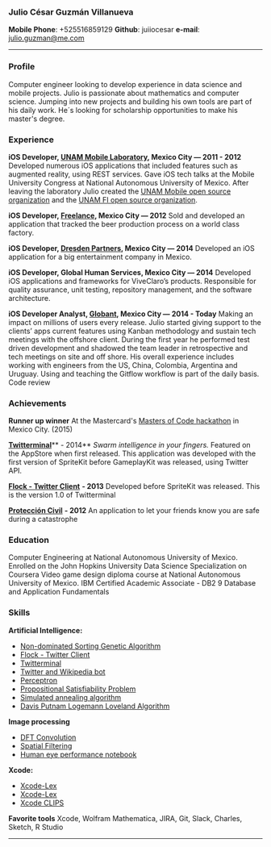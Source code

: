 ### Julio César Guzmán Villanueva

**Mobile Phone**: +525516859129
**Github**: juiiocesar
**e-mail**: julio.guzman@me.com

****

### Profile
Computer engineer looking to develop experience in data science and mobile projects. Julio is passionate about mathematics and computer science. Jumping into new projects and building his own tools are part of his daily work. He´s looking for scholarship opportunities to make his master's degree.

### Experience
**iOS Developer, [UNAM Mobile Laboratory](http://mobile.unam.mx), Mexico City — 2011 - 2012**
Developed numerous iOS applications that included features such as augmented reality, using REST services. Gave iOS tech talks at the Mobile University Congress at National Autonomous University of Mexico. After leaving the laboratory Julio created the [UNAM Mobile open source organization](https://github.com/UNAMMobile) and the [UNAM FI open source organization](https://github.com/unamfi).

**iOS Developer, [Freelance](http://julio.work), Mexico City — 2012**
Sold and developed an application that tracked the beer production process on a world class factory.

**iOS Developer, [Dresden Partners](http://www.dresdenpartners.com), Mexico City — 2014**
Developed an iOS application for a big entertainment company in Mexico.

**iOS Developer, Global Human Services, Mexico City — 2014**
Developed iOS applications and frameworks for ViveClaro’s products. Responsible for quality assurance, unit testing, repository management, and the software architecture.

**iOS Developer Analyst, [Globant](https://www.globant.com/), Mexico City — 2014 - Today**
Making an impact on millions of users every release. Julio started giving support to the clients’ apps current features using Kanban methodology and sustain tech meetings with the offshore client. During the first year he performed test driven development and shadowed the team leader in retrospective and tech meetings on site and off shore. His overall experience includes working with engineers from the US, China, Colombia, Argentina and Uruguay. Using and teaching the Gitflow workflow is part of the daily basis. Code review

### Achievements
**Runner up winner**
At the Mastercard's [Masters of Code hackathon](http://mastersofcode.com) in Mexico City. (2015)

[**Twitterminal**](https://itunes.apple.com/us/app/twitterminal/id788443372?mt=8)** - 2014**
_Swarm intelligence in your fingers._ Featured on the AppStore when first released. This application was developed with the first version of SpriteKit before GameplayKit was released, using Twitter API.

[**Flock - Twitter Client**](https://itunes.apple.com/us/app/flock-twitter-client/id544536195?mt=8) **- 2013**
Developed before SpriteKit was released. This is the version 1.0 of Twitterminal

[**Protección Civil**](https://itunes.apple.com/us/app/proteccion-civil/id548931594?mt=8) **- 2012**
An application to let your friends know you are safe during a catastrophe

### Education
Computer Engineering at National Autonomous University of Mexico.
Enrolled on the John Hopkins University Data Science Specialization on Coursera
Video game design diploma course at National Autonomous University of Mexico.
IBM Certified Academic Associate - DB2 9 Database and Application Fundamentals

### Skills
**Artificial Intelligence:**
- [Non-dominated Sorting Genetic Algorithm](https://github.com/unamfi/NSGA-II)
- [Flock - Twitter Client](https://itunes.apple.com/us/app/flock-twitter-client/id544536195?mt=8)
- [Twitterminal](https://itunes.apple.com/us/app/twitterminal/id788443372?mt=8)
- [Twitter and Wikipedia bot](https://github.com/unamfi/Twitter-and-Wikipedia-bot)
- [Perceptron](https://github.com/unamfi/Perceptron)
- [Propositional Satisfiability Problem](https://github.com/unamfi/SAT)
- [Simulated annealing algorithm](https://github.com/unamfi/SA)
- [Davis Putnam Logemann Loveland Algorithm](https://github.com/unamfi/DPLL)

**Image processing**
- [DFT Convolution](https://github.com/unamfi/DFT-Convolution)
- [Spatial Filtering](https://github.com/unamfi/Spatial-Filtering)
- [Human eye performance notebook](https://github.com/unamfi/Human-eye-performance)

**Xcode:**
- [Xcode-Lex](https://github.com/unamfi/Xcode-Lex)
- [Xcode-Lex](https://github.com/unamfi/Xcode-Jess)
- [Xcode CLIPS](https://github.com/unamfi/Xcode-CLIPS)

**Favorite tools**
Xcode, Wolfram Mathematica, JIRA, Git, Slack, Charles, Sketch, R Studio

****
